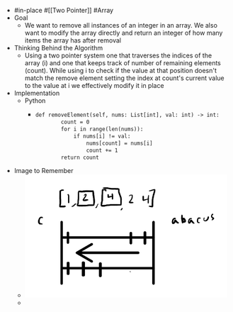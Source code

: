 - #in-place #[[Two Pointer]] #Array
- Goal
	- We want to remove all instances of an integer in an array. We also want to modify the array directly and return an integer of how many items the array has after removal
- Thinking Behind the Algorithm
	- Using a two pointer system one that traverses the indices of the array (i) and one that keeps track of number of remaining elements (count). While using i to check if the value at that position doesn't match the remove element setting the index at count's current value to the value at i we effectively modify it in place
- Implementation
	- Python
		- ```
		  def removeElement(self, nums: List[int], val: int) -> int:
		          count = 0
		          for i in range(len(nums)):
		              if nums[i] != val:
		                  nums[count] = nums[i]
		                  count += 1
		          return count
		  ```
- Image to Remember
	- ![image.png](../assets/image_1757100144292_0.png)
	-